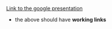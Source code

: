 [Link to the google presentation](https://docs.google.com/presentation/d/1DkIDbbl8aBqddwMBGkZG6BCm4q4Qaun1nVIKVu9fLE8/edit?usp=sharing )
* the above should have **working links**
